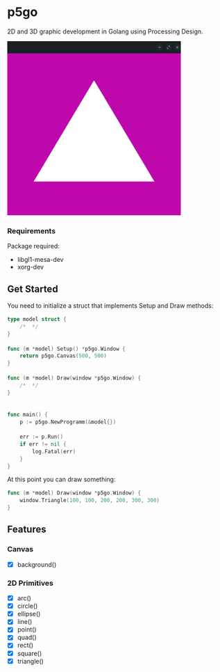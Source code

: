 # p5go

2D and 3D graphic development in Golang using Processing Design.

<img src="resources/window_example.png" alt="example"
	title="p5go" width="400" height="400"/>


### Requirements

Package required:

* libgl1-mesa-dev
* xorg-dev

## Get Started

You need to initialize a struct that implements Setup and Draw methods:

```go
type model struct {
	/*  */
}

func (m *model) Setup() *p5go.Window {
	return p5go.Canvas(500, 500)
}

func (m *model) Draw(window *p5go.Window) {
	/*  */
}


func main() {
	p := p5go.NewProgramm(&model{})

	err := p.Run()
	if err != nil {
		log.Fatal(err)
	}
}
```

At this point you can draw something:

```go
func (m *model) Draw(window *p5go.Window) {
	window.Triangle(100, 100, 200, 200, 300, 300)
}
```

## Features

### Canvas

- [x] background()


### 2D Primitives
- [x] arc()
- [x] circle()
- [x] ellipse()
- [x] line()
- [x] point()
- [x] quad()
- [x] rect()
- [x] square()
- [x] triangle()
